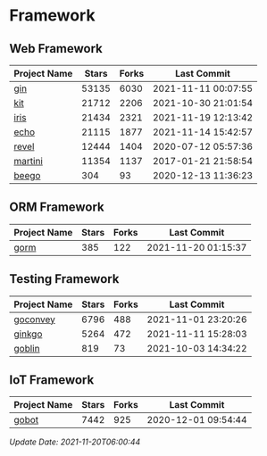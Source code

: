# Framework

## Web Framework
| Project Name | Stars | Forks | Last Commit |
| ------------ | ----- | ----- | ----------- |
| [gin](https://github.com/gin-gonic/gin) | 53135 | 6030 | 2021-11-11 00:07:55 |
| [kit](https://github.com/go-kit/kit) | 21712 | 2206 | 2021-10-30 21:01:54 |
| [iris](https://github.com/kataras/iris) | 21434 | 2321 | 2021-11-19 12:13:42 |
| [echo](https://github.com/labstack/echo) | 21115 | 1877 | 2021-11-14 15:42:57 |
| [revel](https://github.com/revel/revel) | 12444 | 1404 | 2020-07-12 05:57:36 |
| [martini](https://github.com/go-martini/martini) | 11354 | 1137 | 2017-01-21 21:58:54 |
| [beego](https://github.com/astaxie/beego) | 304 | 93 | 2020-12-13 11:36:23 |

## ORM Framework
| Project Name | Stars | Forks | Last Commit |
| ------------ | ----- | ----- | ----------- |
| [gorm](https://github.com/jinzhu/gorm) | 385 | 122 | 2021-11-20 01:15:37 |

## Testing Framework
| Project Name | Stars | Forks | Last Commit |
| ------------ | ----- | ----- | ----------- |
| [goconvey](https://github.com/smartystreets/goconvey) | 6796 | 488 | 2021-11-01 23:20:26 |
| [ginkgo](https://github.com/onsi/ginkgo) | 5264 | 472 | 2021-11-11 15:28:03 |
| [goblin](https://github.com/franela/goblin) | 819 | 73 | 2021-10-03 14:34:22 |

## IoT Framework
| Project Name | Stars | Forks | Last Commit |
| ------------ | ----- | ----- | ----------- |
| [gobot](https://github.com/hybridgroup/gobot) | 7442 | 925 | 2020-12-01 09:54:44 |

*Update Date: 2021-11-20T06:00:44*
